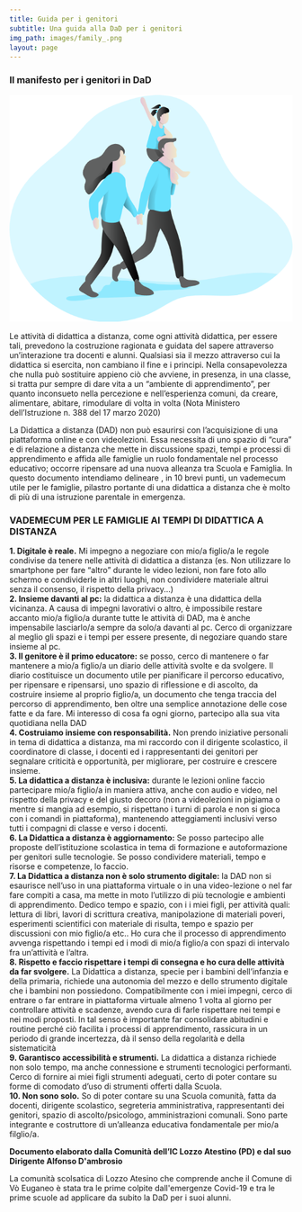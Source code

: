 ```yaml
---
title: Guida per i genitori
subtitle: Una guida alla DaD per i genitori
img_path: images/family_.png
layout: page
---
```


### Il manifesto per i genitori in DaD

![immagine scelta](/images/family_.png)


Le attività di didattica a distanza, come ogni attività didattica, per essere tali, prevedono la costruzione ragionata e guidata del sapere attraverso un’interazione tra docenti e alunni. Qualsiasi sia il mezzo attraverso cui la didattica si esercita, non cambiano il fine e i principi.
Nella consapevolezza che nulla può sostituire appieno ciò che avviene, in presenza, in una classe, si tratta pur sempre di dare vita a un “ambiente di apprendimento”, per quanto inconsueto nella percezione e nell’esperienza comuni, da creare, alimentare, abitare, rimodulare di volta in volta
(Nota Ministero dell’Istruzione n. 388 del 17 marzo 2020)

La Didattica a distanza (DAD) non può esaurirsi con l’acquisizione di una piattaforma online e con videolezioni. Essa necessita di uno spazio di “cura” e di relazione a distanza che mette in discussione spazi, tempi e processi di apprendimento e affida alle famiglie un ruolo fondamentale nel processo educativo; occorre ripensare ad una nuova alleanza tra Scuola e Famiglia.
In questo documento intendiamo delineare , in 10 brevi punti, un vademecum utile per le famiglie, pilastro portante di una didattica a distanza che è molto di più di una istruzione parentale in emergenza.

### VADEMECUM PER LE FAMIGLIE AI TEMPI DI DIDATTICA A DISTANZA

**1. Digitale è reale.**
Mi impegno a negoziare con mio/a figlio/a le regole condivise da tenere nelle attività di didattica a distanza (es. Non utilizzare lo smartphone per fare “altro” durante le video lezioni, non fare foto allo schermo e condividerle in altri luoghi, non condividere materiale altrui senza il consenso, il rispetto della privacy...)<br>
**2. Insieme davanti al pc:**
la didattica a distanza è una didattica della vicinanza. A causa di impegni lavorativi o altro, è impossibile restare accanto mio/a figlio/a durante tutte le attività di DAD, ma è anche impensabile lasciarlo/a sempre da solo/a davanti al pc. Cerco di organizzare al meglio gli spazi e i tempi per essere presente, di negoziare quando stare insieme al pc.<br>
**3. Il genitore è il primo educatore:**
se posso, cerco di mantenere o far mantenere a mio/a figlio/a un diario delle attività svolte e da svolgere. Il diario costituisce un documento utile per pianificare il percorso educativo, per ripensare e ripensarsi, uno spazio di riflessione e di ascolto, da costruire insieme al proprio figlio/a, un documento che tenga traccia del percorso di apprendimento, ben oltre una semplice annotazione delle cose fatte e da fare. Mi interesso di cosa fa ogni giorno, partecipo alla sua vita quotidiana nella DAD<br>
**4. Costruiamo insieme con responsabilità.**
Non prendo iniziative personali in tema di didattica a distanza, ma mi raccordo con il dirigente scolastico, il coordinatore di classe, i docenti ed i rappresentanti dei genitori per segnalare criticità e opportunità, per migliorare, per costruire e crescere insieme.<br>
**5. La didattica a distanza è inclusiva:**
durante le lezioni online faccio partecipare mio/a figlio/a in maniera attiva, anche con audio e video, nel rispetto della privacy e del giusto decoro (non a videolezioni in pigiama o mentre si mangia ad esempio, si rispettano i turni di parola e non si gioca con i comandi in piattaforma), mantenendo atteggiamenti inclusivi verso tutti i compagni di classe e verso i docenti. <br>
**6. La Didattica a distanza è aggiornamento:**
Se posso partecipo alle proposte dell’istituzione scolastica in tema di formazione e autoformazione per genitori sulle tecnologie. Se posso condividere materiali, tempo e risorse e competenze, lo faccio. <br>
**7. La Didattica a distanza non è solo strumento digitale:**
la DAD non si esaurisce nell’uso in una piattaforma virtuale o in una video-lezione o nel far fare compiti a casa, ma mette in moto l’utilizzo di più tecnologie e ambienti di apprendimento.
Dedico tempo e spazio, con i i miei figli, per attività quali: lettura di libri, lavori di scrittura creativa, manipolazione di materiali poveri, esperimenti scientifici con materiale di risulta, tempo e spazio per discussioni con mio figlio/a etc.. Ho cura che il processo di apprendimento avvenga rispettando i tempi ed i modi di mio/a figlio/a con spazi di intervalo fra un’attività e l’altra.<br>
**8. Rispetto e faccio rispettare i tempi di consegna e ho cura delle attività da far svolgere.**
La Didattica a distanza, specie per i bambini dell’infanzia e della primaria, richiede una autonomia del mezzo e dello strumento digitale che i bambini non possiedono. Compatibilmente con i miei impegni, cerco di entrare o far entrare in piattaforma virtuale almeno 1 volta al giorno per controllare attività e scadenze, avendo cura di farle rispettare nei tempi e nei modi proposti. In tal senso è importante far consolidare abitudini e routine perché ciò facilita i processi di apprendimento, rassicura in un periodo di grande incertezza, dà il senso della regolarità e della sistematicità<br>
**9. Garantisco accessibilità e strumenti.**
La didattica a distanza richiede non solo tempo, ma anche connessione e strumenti tecnologici performanti. Cerco di fornire ai miei figli strumenti adeguati, certo di poter contare su forme di comodato d’uso di strumenti offerti dalla Scuola.<br>
**10. Non sono solo.**
So di poter contare su una Scuola comunità, fatta da docenti, dirigente scolastico, segreteria amministrativa, rappresentanti dei genitori, spazio di ascolto/psicologo, amministrazioni comunali. Sono parte integrante e costruttore di un’alleanza educativa fondamentale per mio/a filglio/a.<br>



**Documento elaborato dalla Comunità dell’IC Lozzo Atestino (PD) e dal suo Dirigente Alfonso D'ambrosio**

La comunità scolsatica di Lozzo Atesino che comprende anche il Comune di Vò Euganeo è stata tra le prime colpite dall'emergenze Covid-19 e tra le prime scuole ad applicare da subito la DaD per i suoi alunni.